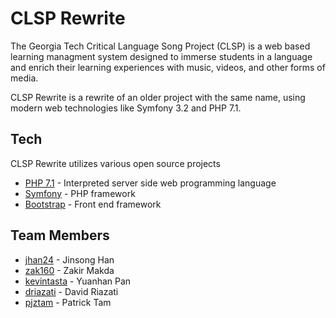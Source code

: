 # CLSP Rewrite

The Georgia Tech Critical Language Song Project (CLSP) is a web based learning managment system designed to immerse students in a language and enrich their learning experiences with music, videos, and other forms of media.

CLSP Rewrite is a rewrite of an older project with the same name, using modern web technologies like Symfony 3.2 and PHP 7.1.

## Tech

CLSP Rewrite utilizes various open source projects

- [PHP 7.1] - Interpreted server side web programming language
- [Symfony] - PHP framework
- [Bootstrap] - Front end framework

## Team Members

- [jhan24] - Jinsong Han
- [zak160] - Zakir Makda
- [kevintasta] - Yuanhan Pan
- [driazati] - David Riazati
- [pjztam] - Patrick Tam


[PHP 7.1]:<http://php.net/>
[Symfony]:<https://symfony.com/>
[Bootstrap]:<http://getbootstrap.com/>
[pjztam]:<https://github.com/pjztam>
[driazati]:<https://github.com/driazati>
[kevintasta]:<https://github.com/kevintasta>
[zak160]:<https://github.com/zak160>
[jhan24]:<https://github.com/jhan24>
